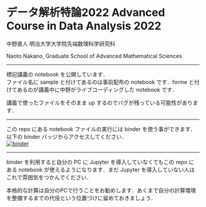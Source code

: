 # データ解析特論2022  Advanced Course in Data Analysis 2022

中野直人 明治大学大学院先端数理科学研究科

Naoto Nakano, Graduate School of Advanced Mathematical Sciences

---

標記講義の notebook を公開しています．  
ファイル名に sample と付けてあるのは事前配布の notebook です．forme と付けてあるのが講義中に中野がライブコーディングした notebook です．

講義で使ったファイルをそのまま up するのでバグが残っている可能性があります．

---
この repo にある notebook ファイルの実行には binder を使う事ができます．以下の binder バッジからアクセスしてください．  
[![binder](https://mybinder.org/badge_logo.svg)](https://mybinder.org/v2/gh/NTNKN/ADCA2022/master)

---
binder を利用すると自分の PC に Jupyter を導入していなくてもこの repo にある notebook が使えるようになります．まだ Jupyter を導入していない人はこれで雰囲気をつかんでください．

本格的な計算は自分のPCで行うことをお勧めします．あくまで自分の計算環境を整備するまでの代役という位置づけに留めておきましょう．
